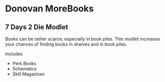 # Donovan MoreBooks

## 7 Days 2 Die Modlet

Books can be rather scarce, especially in book piles. This modlet increases your chances of finding books in shelves and in book piles.

Includes

- Perk Books
- Schematics
- Skill Magazines
